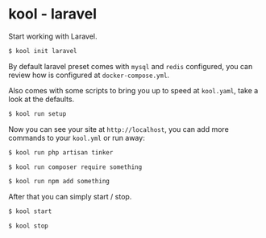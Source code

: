 # kool - laravel

Start working with Laravel.

```bash
$ kool init laravel
```

By default laravel preset comes with `mysql` and `redis` configured, you can review how is configured at `docker-compose.yml`.

Also comes with some scripts to bring you up to speed at `kool.yaml`, take a look at the defaults.

```bash
$ kool run setup
```

Now you can see your site at `http://localhost`, you can add more commands to your `kool.yml` or run away:

```bash
$ kool run php artisan tinker
```

```bash
$ kool run composer require something
```

```bash
$ kool run npm add something
```

After that you can simply start / stop.

```bash
$ kool start
```

```bash
$ kool stop
```
